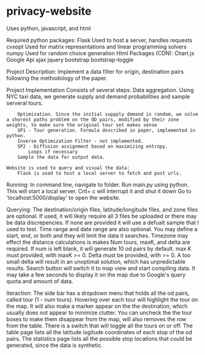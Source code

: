 # privacy-website

Uses python, javascript, and html

Required python packages:
	Flask
		Used to host a server, handles requests
	cvxopt
		Used for matrix representations and linear programming solvers
	numpy
		Used for random choice generation
Html Packages (CDN):
	Chart.js
	Google Api
	ajax
	jquery
	bootstrap
	bootstrap-toggle

Project Description:
	Implement a data filter for origin, destination pairs following the methodology of the paper.

Project Implementation
	Consists of several steps:
		Data aggregation. Using NYC taxi data, we generate supply and demand probabilities and sample serveral tours.

		Optimization. Since the initial suppply demand is random, we solve a shorest paths problem on the OD pairs, modified by their zone weights, to make sure the original tour set makes sense
		SP1 - Tour generation. Formula described in paper, implemented in python.
		Inverse Optimization Filter - not implemented.
		SP2 - Diffusion assignment based on maximizing entropy.
			Loops if necessary
		Sample the data for output data.

	Website is used to query and visual the data:
		Flask is used to host a local server to fetch and post urls.
		
Running:
	In command line, navigate to folder.
	Run main.py using python.
		This will start a local server. Crtl+ c will interrupt it and shut it down
	Go to 'localhost:5000/display' to open the website.
	
Querying:
	The destination/origin files, latitude/longitude files, and zone files are optional. If used, it will likely require all 3 files be uploaded or there may be data discrepencies. If none are provided it will use a defualt sample that I used to test.
	Time range and date range are also optional. You may define a start, end, or both and they will limit the data it searches. Timezone may effect the distance calculations is makes
	Num tours, maxK, and delta are required. If num is left blank, it will generate 10 od pairs by default. max K must provided, with maxK >= 0. Delta must be provided, with >= 0. A too small delta will result in an unoptimal solution, which has unpredictable results.
	Search button will switch it to map view and start compiling data. It may take a few seconds to display it on the map due to Google's query quota and amount of data. 

Iteraction:
	The side bar has a dropdown menu that holds all the od pairs, called tour (1 - num tours).
	Hovering over each tour will highlight the tour on the map. It will also make a marker appear on the the destination, which usually does not appear to minimize clutter.
	You can uncheck the the tour boxes to make them disappear from the map, will also removes the row from the table.
	There is a switch that will toggle all the tours on or off.
	The table page lists all the latitude logitude coordinates of each stop of the od pairs.
	The statistics page lists all the possible stop locations that could be generated, since the data is synthetic.
	


	


